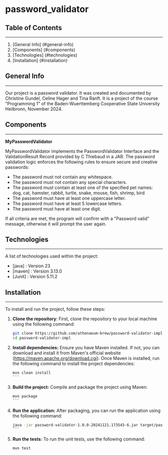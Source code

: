 # password_validator

## Table of Contents

---

1. [General Info] (#general-info)
2. [Components] (#components)
3. [Technologies] (#technologies)
4. [Installation] (#installation)

## General Info

---

Our project is a password validator. It was created and documented by Christine Gundel, Celine Hager and Tina Ranft. It is a project of the course "Programming 1" of the Baden-Wuerttemberg Cooperative State University Heilbronn, November 2024.

## Components

---

**MyPasswordValidator**

MyPasswordValidator implements the PasswordValidator Interface and the ValidationResult Record provided by C Thiebaud in a JAR. The password validation logic enforces the following rules to ensure secure and creative passwords:

* The password must not contain any whitespace.
* The password must not contain any special characters.
* The password must contain at least one of the specified pet names: dog, cat, hamster, rabbit, turtle, snake, mouse, fish, shrimp, bird
* The password must have at least one uppercase letter.
* The password must have at least 5 lowercase letters.
* The password must have at least one digit.


If all criteria are met, the program will confirm with a "Password valid" message, otherwise it will prompt the user again.

## Technologies

---

A list of technologies used within the project:

- [java] : Version 23
- [maven] : Version 3.13.0
- [Junit] : Version 5.11.2


## Installation

---

To install and run the project, follow these steps:

1. **Clone the repository**:
   First, clone the repository to your local machine using the following command:

   ```sh
   git clone https://github.com/athenaeum-brew/password-validator-impl.git
   cd password-validator-impl

   ```

2. **Install dependencies:**
   Ensure you have Maven installed. If not, you can download and install it from Maven's official website (https://maven.apache.org/download.cgi). Once Maven is installed, run the following command to install the project dependencies:

    ````sh
    mvn clean install
    ```

3. **Build the project:**
Compile and package the project using Maven:

    ````sh
    mvn package
    ```

4. **Run the application:**
After packaging, you can run the application using the following command: 

   ````sh
   java -jar password-validator-1.0.0-20241121.173543-6.jar target/password_validator-1.0-SNAPSHOT.jar
   ```

5. **Run the tests:**
To run the unit tests, use the following command:

   ```sh
   mvn test
   ````
